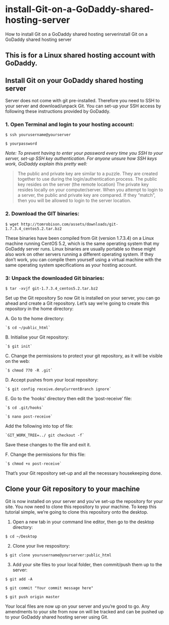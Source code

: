 # install-Git-on-a-GoDaddy-shared-hosting-server
How to install Git on a GoDaddy shared hosting serverinstall Git on a GoDaddy shared hosting server

## This is for a Linux shared hosting account with GoDaddy.

## Install Git on your GoDaddy shared hosting server
Server does not come with git pre-installed. Therefore you need to SSH to your server and download/unpack Git. You can set-up your SSH access by following these instructions provided by GoDaddy.

### 1. Open Terminal and login to your hosting account:

  `$ ssh yourusername@yourserver`

  `$ yourpassword`

*Note: To prevent having to enter your password every time you SSH to your server, set-up SSH key authentication. For anyone unsure how SSH keys work, GoDaddy explain this pretty well:*

  > The public and private key are similar to a puzzle. They are created together to use during the login/authentication process. The public key resides on the server (the remote location) The private key resides locally on your computer/server. When you attempt to login to a server, the public and private key are compared. If they “match”, then you will be allowed to login to the server location.

### 2. Download the GIT binaries:

  `$ wget http://tomrobison.com/assets/downloads/git-1.7.3.4_centos5.2.tar.bz2`
  
These binaries have been compiled from Git (version 1.7.3.4) on a Linux machine running CentOS 5.2, which is the same operating system that my GoDaddy server runs. Linux binaries are usually portable so these might also work on other servers running a different operating system. If they don’t work, you can compile them yourself using a virtual machine with the same operating system specifications as your hosting account.

### 3: Unpack the downloaded Git binaries:

  `$ tar -xvjf git-1.7.3.4_centos5.2.tar.bz2`
  
Set up the Git repository
So now Git is installed on your server, you can go ahead and create a Git repository. Let’s say we’re going to create this repository in the home directory:

  A. Go to the home directory:

    `$ cd ~/public_html`

  B. Initialise your Git repository:

    `$ git init`
    
  C. Change the permissions to protect your git repository, as it will be visible on the web:

    `$ chmod 770 -R .git`
    
  D. Accept pushes from your local repository:

    `$ git config receive.denyCurrentBranch ignore`

  E. Go to the ‘hooks’ directory then edit the ‘post-receive’ file:

    `$ cd .git/hooks`
    
    `$ nano post-receive`

   Add the following into top of file:

    `GIT_WORK_TREE=../ git checkout -f`
  
  Save these changes to the file and exit it.

  F. Change the permissions for this file:

    `$ chmod +x post-receive`

That’s your Git repository set-up and all the necessary housekeeping done.



## Clone your Git repository to your machine
Git is now installed on your server and you’ve set-up the repository for your site. You now need to clone this repository to your machine. To keep this tutorial simple, we’re going to clone this repository onto the desktop.

1. Open a new tab in your command line editor, then go to the desktop directory:

  `$ cd ~/Desktop`
  
2. Clone your live respository:

  `$ git clone yourusername@yourserver:public_html`
  
3. Add your site files to your local folder, then commit/push them up to the server:

  `$ git add -A`
  
  `$ git commit "Your commit message here"`
  
  `$ git push origin master`
  
Your local files are now up on your server and you’re good to go. Any amendments to your site from now on will be tracked and can be pushed up to your GoDaddy shared hosting server using Git.
